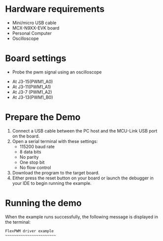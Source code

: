 Hardware requirements
=====================
- Mini/micro USB cable
- MCX-N9XX-EVK board
- Personal Computer
- Oscilloscope

Board settings
==============

* Probe the pwm signal using an oscilloscope
 - At J3-15(PWM1_A0)
 - At J3-11(PWM1_A1)
 - At J3-7 (PWM1_A2)
 - At J3-13(PWM1_B0)

Prepare the Demo
================
1. Connect a USB cable between the PC host and the MCU-Link USB port on the board.
2. Open a serial terminal with these settings:
    - 115200 baud rate
    - 8 data bits
    - No parity
    - One stop bit
    - No flow control
3. Download the program to the target board.
4. Either press the reset button on your board or launch the debugger in your IDE to begin running the example.

Running the demo
================
When the example runs successfully, the following message is displayed in the terminal:
~~~~~~~~~~~~~~~~~~~~~~~~
FlexPWM driver example
~~~~~~~~~~~~~~~~~~~~~~~
